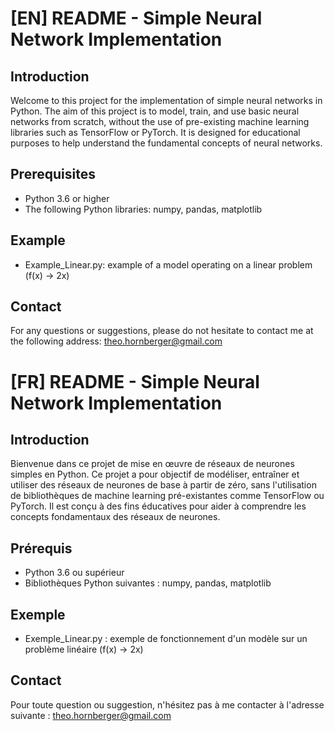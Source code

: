 # [EN] README - Simple Neural Network Implementation

## Introduction

Welcome to this project for the implementation of simple neural networks in Python. The aim of this project is to model, train, and use basic neural networks from scratch, without the use of pre-existing machine learning libraries such as TensorFlow or PyTorch. It is designed for educational purposes to help understand the fundamental concepts of neural networks.

## Prerequisites

- Python 3.6 or higher
- The following Python libraries: numpy, pandas, matplotlib

## Example

- Example\_Linear.py: example of a model operating on a linear problem (f(x) -> 2x)

## Contact

For any questions or suggestions, please do not hesitate to contact me at the following address: [theo.hornberger@gmail.com](mailto:theo.hornberger@gmail.com)



# [FR] README - Simple Neural Network Implementation

## Introduction

Bienvenue dans ce projet de mise en œuvre de réseaux de neurones simples en Python. Ce projet a pour objectif de modéliser, entraîner et utiliser des réseaux de neurones de base à partir de zéro, sans l'utilisation de bibliothèques de machine learning pré-existantes comme TensorFlow ou PyTorch. Il est conçu à des fins éducatives pour aider à comprendre les concepts fondamentaux des réseaux de neurones.

## Prérequis

- Python 3.6 ou supérieur
- Bibliothèques Python suivantes : numpy, pandas, matplotlib

## Exemple

- Exemple_Linear.py : exemple de fonctionnement d'un modèle sur un problème linéaire (f(x) -> 2x)

## Contact

Pour toute question ou suggestion, n'hésitez pas à me contacter à l'adresse suivante : [theo.hornberger@gmail.com](mailto:theo.hornberger@gmail.com)

